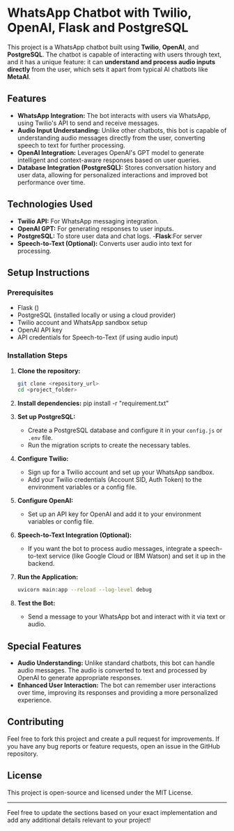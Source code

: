# WhatsApp Chatbot with Twilio, OpenAI, Flask and PostgreSQL

This project is a WhatsApp chatbot built using **Twilio**, **OpenAI**, and **PostgreSQL**. The chatbot is capable of interacting with users through text, and it has a unique feature: it can **understand and process audio inputs directly** from the user, which sets it apart from typical AI chatbots like **MetaAI**.

## Features

- **WhatsApp Integration:** The bot interacts with users via WhatsApp, using Twilio's API to send and receive messages.
- **Audio Input Understanding:** Unlike other chatbots, this bot is capable of understanding audio messages directly from the user, converting speech to text for further processing.
- **OpenAI Integration:** Leverages OpenAI's GPT model to generate intelligent and context-aware responses based on user queries.
- **Database Integration (PostgreSQL):** Stores conversation history and user data, allowing for personalized interactions and improved bot performance over time.

## Technologies Used

- **Twilio API:** For WhatsApp messaging integration.
- **OpenAI GPT:** For generating responses to user inputs.
- **PostgreSQL:** To store user data and chat logs.
-**Flask**:For server
- **Speech-to-Text (Optional):** Converts user audio into text for processing.

## Setup Instructions

### Prerequisites

- Flask ()
- PostgreSQL (installed locally or using a cloud provider)
- Twilio account and WhatsApp sandbox setup
- OpenAI API key
- API credentials for Speech-to-Text (if using audio input)

### Installation Steps

1. **Clone the repository:**
   ```bash
   git clone <repository_url>
   cd <project_folder>
   ```

2. **Install dependencies:**
   pip install -r "requirement.txt"

3. **Set up PostgreSQL:**
   - Create a PostgreSQL database and configure it in your `config.js` or `.env` file.
   - Run the migration scripts to create the necessary tables.

4. **Configure Twilio:**
   - Sign up for a Twilio account and set up your WhatsApp sandbox.
   - Add your Twilio credentials (Account SID, Auth Token) to the environment variables or a config file.

5. **Configure OpenAI:**
   - Set up an API key for OpenAI and add it to your environment variables or config file.

6. **Speech-to-Text Integration (Optional):**
   - If you want the bot to process audio messages, integrate a speech-to-text service (like Google Cloud or IBM Watson) and set it up in the backend.

7. **Run the Application:**
   ```bash
   uvicorn main:app --reload --log-level debug
   ```

8. **Test the Bot:**
   - Send a message to your WhatsApp bot and interact with it via text or audio.

## Special Features

- **Audio Understanding:** Unlike standard chatbots, this bot can handle audio messages. The audio is converted to text and processed by OpenAI to generate appropriate responses.
- **Enhanced User Interaction:** The bot can remember user interactions over time, improving its responses and providing a more personalized experience.

## Contributing

Feel free to fork this project and create a pull request for improvements. If you have any bug reports or feature requests, open an issue in the GitHub repository.

## License

This project is open-source and licensed under the MIT License.

---

Feel free to update the sections based on your exact implementation and add any additional details relevant to your project!

